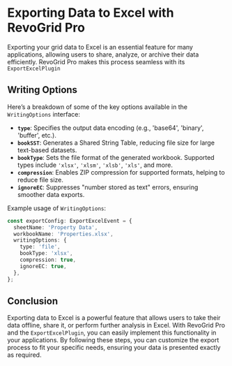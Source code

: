 # Exporting Data to Excel with RevoGrid Pro

Exporting your grid data to Excel is an essential feature for many applications, allowing users to share, analyze, or archive their data efficiently. RevoGrid Pro makes this process seamless with its `ExportExcelPlugin`


## Writing Options

Here’s a breakdown of some of the key options available in the `WritingOptions` interface:

- **`type`**: Specifies the output data encoding (e.g., 'base64', 'binary', 'buffer', etc.).
- **`bookSST`**: Generates a Shared String Table, reducing file size for large text-based datasets.
- **`bookType`**: Sets the file format of the generated workbook. Supported types include `'xlsx'`, `'xlsm'`, `'xlsb'`, `'xls'`, and more.
- **`compression`**: Enables ZIP compression for supported formats, helping to reduce file size.
- **`ignoreEC`**: Suppresses "number stored as text" errors, ensuring smoother data exports.

Example usage of `WritingOptions`:

```typescript
const exportConfig: ExportExcelEvent = {
  sheetName: 'Property Data',
  workbookName: 'Properties.xlsx',
  writingOptions: {
    type: 'file',
    bookType: 'xlsx',
    compression: true,
    ignoreEC: true,
  },
};
```


## Conclusion

Exporting data to Excel is a powerful feature that allows users to take their data offline, share it, or perform further analysis in Excel. With RevoGrid Pro and the `ExportExcelPlugin`, you can easily implement this functionality in your applications. By following these steps, you can customize the export process to fit your specific needs, ensuring your data is presented exactly as required.
